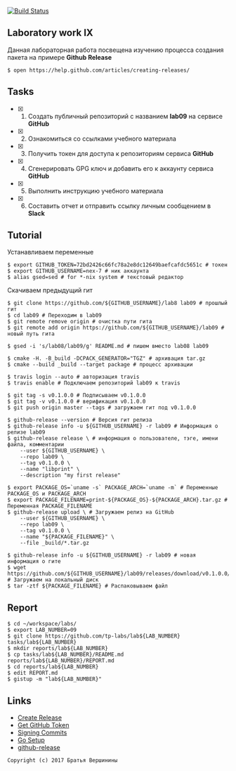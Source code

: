 [![Build Status](https://travis-ci.org/nex-7/lab8.svg?branch=master)](https://travis-ci.org/nex-7/lab8)

## Laboratory work IX

Данная лабораторная работа посвещена изучению процесса создания пакета на примере **Github Release**

```ShellSession
$ open https://help.github.com/articles/creating-releases/
```

## Tasks

- [x] 1. Создать публичный репозиторий с названием **lab09** на сервисе **GitHub**
- [X] 2. Ознакомиться со ссылками учебного материала
- [X] 3. Получить токен для доступа к репозиториям сервиса **GitHub**
- [X] 4. Сгенерировать GPG ключ и добавить его к аккаунту сервиса **GitHub**
- [X] 5. Выполнить инструкцию учебного материала
- [X] 6. Составить отчет и отправить ссылку личным сообщением в **Slack**

## Tutorial

Устанавливаем переменные
```ShellSession
$ export GITHUB_TOKEN=72bd2426c66fc78a2e8dc12649baefcafdc5651c # токен
$ export GITHUB_USERNAME=nex-7 # ник аккаунта
$ alias gsed=sed # for *-nix system # текстовый редактор
```

Скачиваем предыдущий гит
```ShellSession
$ git clone https://github.com/${GITHUB_USERNAME}/lab8 lab09 # прошлый гит
$ cd lab09 # Переходим в lab09
$ git remote remove origin # очистка пути гита
$ git remote add origin https://github.com/${GITHUB_USERNAME}/lab09 # новый путь гита
```

```ShellSession
$ gsed -i 's/lab08/lab09/g' README.md # пишем вместо lab08 lab09
```

```ShellSession
$ cmake -H. -B_build -DCPACK_GENERATOR="TGZ" # архивация tar.gz
$ cmake --build _build --target package # процесс архивации
```

```ShellSession
$ travis login --auto # авторизация travis
$ travis enable # Подключаем репозиторий lab09 к travis
```

```ShellSession
$ git tag -s v0.1.0.0 # Подписываем v0.1.0.0
$ git tag -v v0.1.0.0 # верификация v0.1.0.0
$ git push origin master --tags # загружаем гит под v0.1.0.0
```

```ShellSession
$ github-release --version # Версия гит релиза
$ github-release info -u ${GITHUB_USERNAME} -r lab09 # Информация о релизе lab09
$ github-release release \ # информация о пользователе, тэге, имени файла, комментарии
    --user ${GITHUB_USERNAME} \
    --repo lab09 \
    --tag v0.1.0.0 \
    --name "libprint" \
    --description "my first release"
```

```ShellSession
$ export PACKAGE_OS=`uname -s` PACKAGE_ARCH=`uname -m` # Переменные PACKAGE_OS и PACKAGE_ARCH 
$ export PACKAGE_FILENAME=print-${PACKAGE_OS}-${PACKAGE_ARCH}.tar.gz # Переменная PACKAGE_FILENAME
$ github-release upload \ # Загружаем релиз на GitHub
    --user ${GITHUB_USERNAME} \
    --repo lab09 \
    --tag v0.1.0.0 \
    --name "${PACKAGE_FILENAME}" \
    --file _build/*.tar.gz
```

```ShellSession
$ github-release info -u ${GITHUB_USERNAME} -r lab09 # новая информация о гите
$ wget https://github.com/${GITHUB_USERNAME}/lab09/releases/download/v0.1.0.0/${PACKAGE_FILENAME} # Загружаем на локальный диск
$ tar -ztf ${PACKAGE_FILENAME} # Распаковываем файл
```

## Report

```ShellSession
$ cd ~/workspace/labs/
$ export LAB_NUMBER=09
$ git clone https://github.com/tp-labs/lab${LAB_NUMBER} tasks/lab${LAB_NUMBER}
$ mkdir reports/lab${LAB_NUMBER}
$ cp tasks/lab${LAB_NUMBER}/README.md reports/lab${LAB_NUMBER}/REPORT.md
$ cd reports/lab${LAB_NUMBER}
$ edit REPORT.md
$ gistup -m "lab${LAB_NUMBER}"
```

## Links

- [Create Release](https://help.github.com/articles/creating-releases/)
- [Get GitHub Token](https://help.github.com/articles/creating-a-personal-access-token-for-the-command-line/)
- [Signing Commits](https://help.github.com/articles/signing-commits-with-gpg/)
- [Go Setup](http://www.golangbootcamp.com/book/get_setup)
- [github-release](https://github.com/aktau/github-release)

```
Copyright (c) 2017 Братья Вершинины
```
